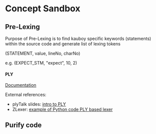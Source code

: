 Concept Sandbox
=================


Pre-Lexing
--------------------------

Purpose of Pre-Lexing is to find kauboy specific keywords (statements) within the source code and generate list of lexing tokens

(STATEMENT, value, lineNo, charNo)

e.g.
(EXPECT_STM, "expect", 10, 2)


#### PLY
[Documentation](http://www.dabeaz.com/ply/ply.html#ply_nn36)

External references:
- plyTalk slides:  [intro to PLY](http://www.dabeaz.com/ply/PLYTalk.pdf)
- ZLexer: [example of Python code PLY based lexer](https://github.com/woshifyz/zlang/blob/master/zlexer.py)

Purify code
--------------------------
